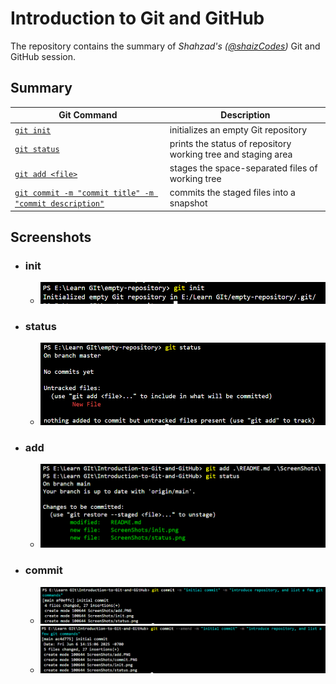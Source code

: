 # Introduction to Git and GitHub

The repository contains the summary of _Shahzad's ([@shaizCodes](https://github.com/shaizCodes))_ Git and GitHub session.

## Summary

| Git Command | Description |
|-------------|-------------|
| [`git init`](#init)  | initializes an empty Git repository |
| [`git status`](#status) | prints the status of repository working tree and staging area |
| [`git add <file>`](#add) | stages the space-separated files of working tree |
| [`git commit -m "commit title" -m "commit description"`](#commit) | commits the staged files into a snapshot |

## Screenshots

- ### init

  - ![`git init` initializes empty repository](./ScreenShots/init.png)

- ### status

  - ![`git status` prints repository status](./ScreenShots/status.png)

- ### add

  - ![`git add .\README .\ScreenShots\`](./ScreenShots/add.png)

- ### commit

  - ![`git commit -m "initial commit" -m "introduce repository and a few git commands"`](./ScreenShots/commit.png)
  - ![`git commit --amend -m "initial commit" -m "introduce repository and a few git commands"`](./ScreenShots/commit-amend.png)
